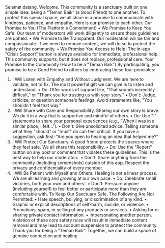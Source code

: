 Selamat datang. Welcome. This community is a sanctuary built on one simple idea: being a "Teman Baik" (a Good Friend) to one another. To protect this special space, we all share in a promise to communicate with kindness, patience, and empathy.
Here is our promise to each other.
Our Promise to You (The Platform's Commitment)
• We Promise to Keep You Safe: Our team of moderators will work diligently to ensure these guidelines are upheld.
• We Promise to Be Transparent: Our moderation will be fair and compassionate. If we need to remove content, we will do so to protect the safety of the community.
• We Promise You Access to Help: The in-app "Crisis Support" button is always available for immediate, professional help. This community supports, but it does not replace, professional care.
Your Promise to the Community (How to be a "Teman Baik")
By participating, you promise to be a Good Friend to others by embracing these four principles:
1. I Will Listen with Empathy and Without Judgment. We are here to validate, not to fix. The most powerful gift we can give is to listen and understand.
• Do: Offer words of support like, "That sounds incredibly difficult," or "Thank you for trusting us with your story."
• Don't: Judge, criticize, or question someone's feelings. Avoid statements like, "You shouldn't feel that way."
2. I Will Share with Care and Responsibility. Sharing our own story is brave. We do it in a way that is supportive and mindful of others.
• Do: Use "I" statements to share your personal experiences (e.g., "When I was in a similar place, I felt...").
• Don't: Give unsolicited advice. Telling someone what they "should" or "must" do can feel critical. If you have a suggestion, ask first: "Are you open to hearing an idea that helped me?"
3. I Will Protect Our Sanctuary. A good friend protects the spaces where they feel safe. We all share this responsibility.
• Do: Use the "Report" button on any post or comment that violates these guidelines. This is the best way to help our moderators.
• Don't: Share anything from the community (including screenshots) outside of this app. Respect the privacy and confidentiality of every member.
4. I Will Be Patient with Myself and Others. Healing is not a linear process. We are all learning and growing at our own pace.
• Do: Celebrate small victories, both your own and others'.
• Don't: Pressure anyone (including yourself) to feel better or participate more than they are comfortable with.
To Keep Our Sanctuary Safe, The Following Are Not Permitted:
• Hate speech, bullying, or discrimination of any kind.
• Graphic or explicit descriptions of self-harm, suicide, or violence.
• Promotions, spam, or selling of any products or services.
• Asking for or sharing private contact information.
• Impersonating another person.
Violation of these core safety rules will result in immediate content removal and may lead to account suspension to protect the community.
Thank you for being a "Teman Baik". Together, we can build a space of genuine connection and healing.
---
